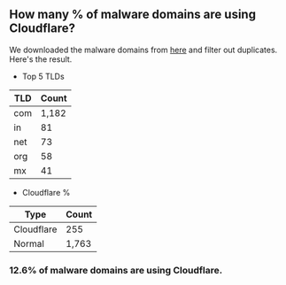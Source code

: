 ## How many % of malware domains are using Cloudflare?


We downloaded the malware domains from [here](https://urlhaus.abuse.ch) and filter out duplicates.
Here's the result.


[//]: # (start replacement)


- Top 5 TLDs

| TLD | Count |
| --- | --- |
| com | 1,182 |
| in | 81 |
| net | 73 |
| org | 58 |
| mx | 41 |


- Cloudflare %

| Type | Count |
| --- | --- |
| Cloudflare | 255 |
| Normal | 1,763 |


### 12.6% of malware domains are using Cloudflare.